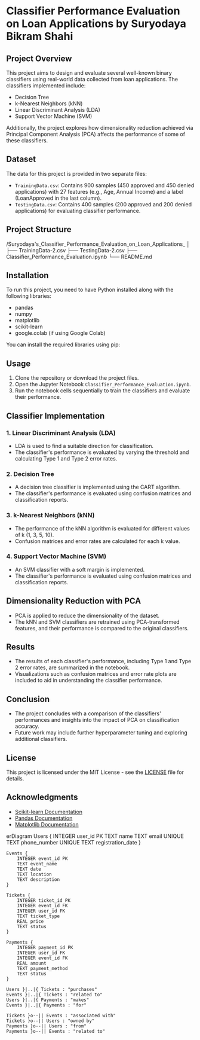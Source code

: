 # Classifier Performance Evaluation on Loan Applications by Suryodaya Bikram Shahi

## Project Overview

This project aims to design and evaluate several well-known binary classifiers using real-world data collected from loan applications. The classifiers implemented include:

- Decision Tree
- k-Nearest Neighbors (kNN)
- Linear Discriminant Analysis (LDA)
- Support Vector Machine (SVM)

Additionally, the project explores how dimensionality reduction achieved via Principal Component Analysis (PCA) affects the performance of some of these classifiers.

## Dataset

The data for this project is provided in two separate files:

- `TrainingData.csv`: Contains 900 samples (450 approved and 450 denied applications) with 27 features (e.g., Age, Annual Income) and a label (LoanApproved in the last column).
- `TestingData.csv`: Contains 400 samples (200 approved and 200 denied applications) for evaluating classifier performance.

## Project Structure
/Suryodaya's_Classifier_Performance_Evaluation_on_Loan_Applications_
│
├── TrainingData-2.csv
├── TestingData-2.csv
├── Classifier_Performance_Evaluation.ipynb
└── README.md

## Installation

To run this project, you need to have Python installed along with the following libraries:

- pandas
- numpy
- matplotlib
- scikit-learn
- google.colab (if using Google Colab)

You can install the required libraries using pip:

## Usage

1. Clone the repository or download the project files.
2. Open the Jupyter Notebook `Classifier_Performance_Evaluation.ipynb`.
3. Run the notebook cells sequentially to train the classifiers and evaluate their performance.

## Classifier Implementation

### 1. Linear Discriminant Analysis (LDA)

- LDA is used to find a suitable direction for classification.
- The classifier's performance is evaluated by varying the threshold and calculating Type 1 and Type 2 error rates.

### 2. Decision Tree

- A decision tree classifier is implemented using the CART algorithm.
- The classifier's performance is evaluated using confusion matrices and classification reports.

### 3. k-Nearest Neighbors (kNN)

- The performance of the kNN algorithm is evaluated for different values of k (1, 3, 5, 10).
- Confusion matrices and error rates are calculated for each k value.

### 4. Support Vector Machine (SVM)

- An SVM classifier with a soft margin is implemented.
- The classifier's performance is evaluated using confusion matrices and classification reports.

## Dimensionality Reduction with PCA

- PCA is applied to reduce the dimensionality of the dataset.
- The kNN and SVM classifiers are retrained using PCA-transformed features, and their performance is compared to the original classifiers.

## Results

- The results of each classifier's performance, including Type 1 and Type 2 error rates, are summarized in the notebook.
- Visualizations such as confusion matrices and error rate plots are included to aid in understanding the classifier performance.

## Conclusion

- The project concludes with a comparison of the classifiers' performances and insights into the impact of PCA on classification accuracy.
- Future work may include further hyperparameter tuning and exploring additional classifiers.

## License

This project is licensed under the MIT License - see the [LICENSE](LICENSE) file for details.

## Acknowledgments

- [Scikit-learn Documentation](https://scikit-learn.org/stable/documentation.html)
- [Pandas Documentation](https://pandas.pydata.org/pandas-docs/stable/)
- [Matplotlib Documentation](https://matplotlib.org/stable/contents.html)


erDiagram
    Users {
        INTEGER user_id PK
        TEXT name
        TEXT email UNIQUE
        TEXT phone_number UNIQUE
        TEXT registration_date
    }

    Events {
        INTEGER event_id PK
        TEXT event_name
        TEXT date
        TEXT location
        TEXT description
    }

    Tickets {
        INTEGER ticket_id PK
        INTEGER event_id FK
        INTEGER user_id FK
        TEXT ticket_type
        REAL price
        TEXT status
    }

    Payments {
        INTEGER payment_id PK
        INTEGER user_id FK
        INTEGER event_id FK
        REAL amount
        TEXT payment_method
        TEXT status
    }

    Users }|..|{ Tickets : "purchases"
    Events }|..|{ Tickets : "related to"
    Users }|..|{ Payments : "makes"
    Events }|..|{ Payments : "for"

    Tickets }o--|| Events : "associated with"
    Tickets }o--|| Users : "owned by"
    Payments }o--|| Users : "from"
    Payments }o--|| Events : "related to"


